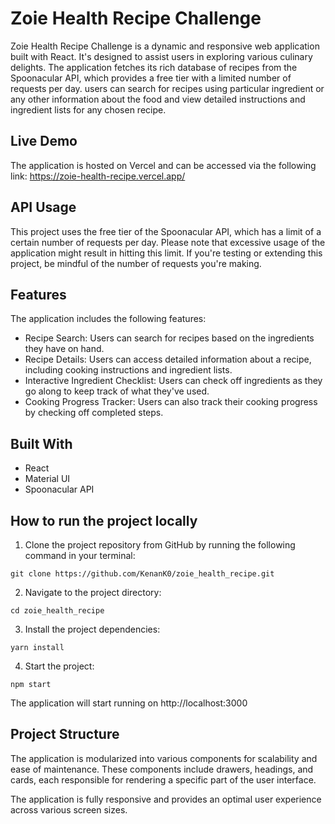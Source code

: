 # Zoie Health Recipe Challenge

Zoie Health Recipe Challenge is a dynamic and responsive web application built with React. It's designed to assist users in exploring various culinary delights. The application fetches its rich database of recipes from the Spoonacular API, which provides a free tier with a limited number of requests per day. users can search for recipes using particular ingredient or any other information about the food and view detailed instructions and ingredient lists for any chosen recipe.

## Live Demo

The application is hosted on Vercel and can be accessed via the following link: https://zoie-health-recipe.vercel.app/


## API Usage
This project uses the free tier of the Spoonacular API, which has a limit of a certain number of requests per day. Please note that excessive usage of the application might result in hitting this limit. If you're testing or extending this project, be mindful of the number of requests you're making.

## Features
The application includes the following features:

* Recipe Search: Users can search for recipes based on the ingredients they have on hand.
* Recipe Details: Users can access detailed information about a recipe, including cooking instructions and ingredient lists.
* Interactive Ingredient Checklist: Users can check off ingredients as they go along to keep track of what they've used.
* Cooking Progress Tracker: Users can also track their cooking progress by checking off completed steps.
## Built With
* React
* Material UI
* Spoonacular API
## How to run the project locally

1. Clone the project repository from GitHub by running the following command in your terminal:
```
git clone https://github.com/KenanK0/zoie_health_recipe.git
```

2. Navigate to the project directory:

```
cd zoie_health_recipe
```
3. Install the project dependencies:
```
yarn install
```

4. Start the project:

```
npm start
```
The application will start running on http://localhost:3000

## Project Structure

The application is modularized into various components for scalability and ease of maintenance. These components include drawers, headings, and cards, each responsible for rendering a specific part of the user interface.

The application is fully responsive and provides an optimal user experience across various screen sizes.

